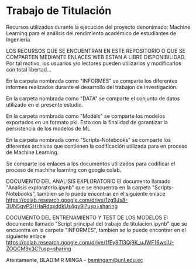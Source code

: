 # Trabajo de Titulación
Recursos utilizados durante la ejecución del proyecto denonimado: Machine Learning para el análisis del rendimiento académico de estudiantes de Ingeniería

LOS RECURSOS QUE SE ENCUENTRAN EN ESTE REPOSITORIO O QUE SE COMPARTEN MEDIANTE ENLACES WEB ESTAN A LIBRE DISPONIBILIDAD.
Por tal motivo, los usuarios y/o lectores pueden utilizarlos y modificarlos con total libertad...

En la carpeta nombrada como "INFORMES" se comparte los diferentes informes realizados durante el desarrollo del trabajon de investigación.

En la carpeta nombrada como "DATA" se comparte el conjunto de datos utilizado en el presente estudio.

En la carpeta nombrada como "Models" se comparte los modelos exportados en un formato pkl. Esto con la finalidad de garantizar la persistencia de los modelos de ML

En la carpeta nombrada como "Scripts-Notebooks" se comparte los diferentes archivos que contienen la codificación utilizada para en proceso de Machine Learning.

Se comparte los enlaces a los documentos utilizados para codificar el proceso de machine learning con google colab.

DOCUMENTO DEL ANALISIS EXPLORATORIO
El documento llamado "Analisis exploratorio.ipynb" que se encuentra en la carpeta "Scripts-Notebooks", tambien se lo puede encontrar en el siguiente enlace
https://colab.research.google.com/drive/1zg9Js8-3UN5qvPSHHaRdqxddkUs4gv9I?usp=sharing

DOCUMENTO DEL ENTRENAMIENTO Y TEST DE LOS MODELOS 
El documento llamado "Script principal del  trabajo de titulacion.ipynb" que se encuentra en la carpeta "INFORMES", tambien se lo puede encontrar en el siguiente enlace
https://colab.research.google.com/drive/1fEy9Tl3Qj9K_uJWF16wsIU-ZOQCM9x3C?usp=sharing




Atentamente, BLADIMIR MINGA - bsmingam@unl.edu.ec
